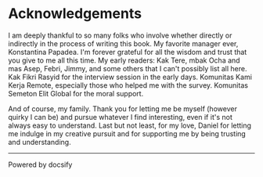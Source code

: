 # Acknowledgements

I am deeply thankful to so many folks who involve whether directly or indirectly in the process of writing this book. My favorite manager ever, Konstantina Papadea. I'm forever grateful for all the wisdom and trust that you give to me all this time. My early readers: Kak Tere, mbak Ocha and mas Asep, Febri, Jimmy, and some others that I can't possibly list all here. Kak Fikri Rasyid for the interview session in the early days. Komunitas Kami Kerja Remote, especially those who helped me with the survey. Komunitas Semeton Elit Global for the moral support. 

And of course, my family. Thank you for letting me be myself (however quirky I can be) and pursue whatever I find interesting, even if it's not always easy to understand. Last but not least, for my love, Daniel for letting me indulge in my creative pursuit and for supporting me by being trusting and understanding.  

----

<a href="https://docsify.js.org" target="_blank" style="color: inherit; font-weight: normal; text-decoration: none;">Powered by docsify</a>